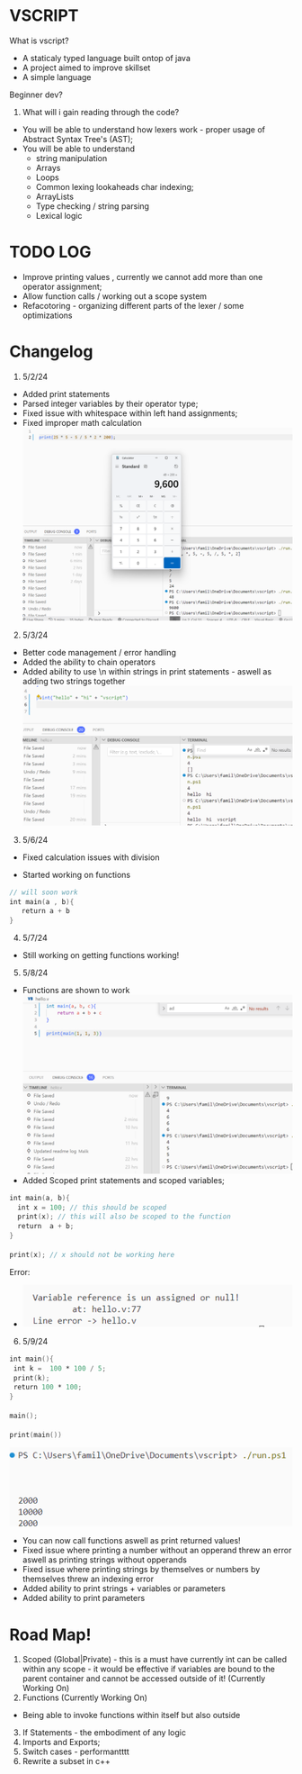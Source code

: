 # VSCRIPT


What is vscript?
- A staticaly typed language built ontop of java
- A project aimed to improve skillset
- A simple language


Beginner dev?

1. What will i gain reading through the code?
 - You will be able to understand how lexers work - proper usage of Abstract Syntax Tree's (AST);
 - You will be able to understand 
    - string manipulation 
    - Arrays
    - Loops
    - Common lexing lookaheads char indexing;
    - ArrayLists
    - Type checking / string parsing
    - Lexical logic


# TODO LOG
-  Improve printing values , currently we cannot add more than one operator assignment;
-  Allow function calls  / working out a scope system
-  Refacotoring - organizing different parts of the lexer / some optimizations  
# Changelog

1. 5/2/24 
 - Added print statements 
 - Parsed integer variables by their operator type; 
 - Fixed issue with whitespace within left hand assignments;  
 - Fixed improper math calculation
  ![alt text](screenshots/image-1.png)

2. 5/3/24 
 - Better code management / error handling 
 - Added the ability to chain operators
 - Added ability to use \n within strings in print statements - aswell as adding two strings together
 ![alt text](screenshots/image2.png)
3. 5/6/24  
 - Fixed calculation issues with division

 - Started working on functions
 ```v
 // will soon work
 int main(a , b){
    return a + b
 }
 ```
 4. 5/7/24
  - Still working on getting functions working!

 5. 5/8/24
  - Functions are shown to work
  ![Functions Working](screenshots/image.png)
  - Added Scoped print statements and scoped variables;
```v
int main(a, b){ 
  int x = 100; // this should be scoped
  print(x); // this will also be scoped to the function
  return  a + b;
}     

print(x); // x should not be working here
``` 
Error: 
  - ![unsgined print](screenshots/image3.png)

6. 5/9/24

```v
int main(){  
 int k =  100 * 100 / 5;
 print(k); 
 return 100 * 100;
}     

main();

print(main())
```
 ![alt text](screenshots/image4.png)
 - You can now call functions aswell as print returned values!
 - Fixed issue where printing a number without an opperand threw an error aswell as printing strings without opperands
 - Fixed issue where printing strings by themselves or numbers by themselves threw an indexing error
 - Added ability to print strings + variables or parameters
 - Added ability to print parameters

# Road Map!

1. Scoped (Global|Private) - this is a must have currently int can be called within any scope - it would be effective if variables are bound to the parent container and cannot be accessed outside of it!  (Currently Working On)
2. Functions (Currently Working On)
 - Being able to invoke functions within itself but also outside 
3. If Statements - the embodiment of any logic 
4. Imports and Exports;
5. Switch cases - performantttt
6. Rewrite a subset in c++ 